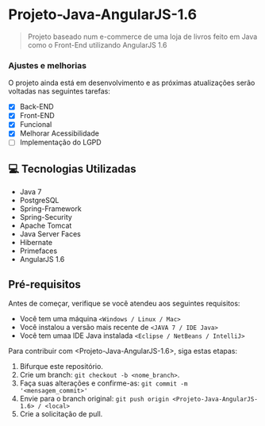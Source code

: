 # Projeto-Java-AngularJS-1.6
> Projeto baseado num e-commerce de uma loja de livros feito em Java como o Front-End utilizando AngularJS 1.6

### Ajustes e melhorias

O projeto ainda está em desenvolvimento e as próximas atualizações serão voltadas nas seguintes tarefas:

- [x] Back-END
- [x] Front-END
- [x] Funcional
- [x] Melhorar Acessibilidade
- [ ] Implementação do LGPD

## 💻 Tecnologias Utilizadas
 - Java 7
 - PostgreSQL
 - Spring-Framework
 - Spring-Security
 - Apache Tomcat
 - Java Server Faces
 - Hibernate
 - Primefaces
 - AngularJS 1.6
 
 ## Pré-requisitos
 
 Antes de começar, verifique se você atendeu aos seguintes requisitos:
* Você tem uma máquina `<Windows / Linux / Mac>`
* Você instalou a versão mais recente de `<JAVA 7 / IDE Java>`
* Você tem umaa IDE Java instalada `<Eclipse / NetBeans / IntelliJ>`

Para contribuir com <Projeto-Java-AngularJS-1.6>, siga estas etapas:

1. Bifurque este repositório.
2. Crie um branch: `git checkout -b <nome_branch>`.
3. Faça suas alterações e confirme-as: `git commit -m '<mensagem_commit>'`
4. Envie para o branch original: `git push origin <Projeto-Java-AngularJS-1.6> / <local>`
5. Crie a solicitação de pull.
